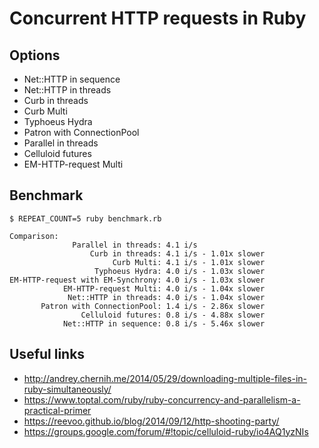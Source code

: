 # Concurrent HTTP requests in Ruby

## Options

* Net::HTTP in sequence
* Net::HTTP in threads
* Curb in threads
* Curb Multi
* Typhoeus Hydra
* Patron with ConnectionPool
* Parallel in threads
* Celluloid futures
* EM-HTTP-request Multi

## Benchmark

```
$ REPEAT_COUNT=5 ruby benchmark.rb

Comparison:
              Parallel in threads: 4.1 i/s
                  Curb in threads: 4.1 i/s - 1.01x slower
                       Curb Multi: 4.1 i/s - 1.01x slower
                   Typhoeus Hydra: 4.0 i/s - 1.03x slower
EM-HTTP-request with EM-Synchrony: 4.0 i/s - 1.03x slower
            EM-HTTP-request Multi: 4.0 i/s - 1.04x slower
             Net::HTTP in threads: 4.0 i/s - 1.04x slower
       Patron with ConnectionPool: 1.4 i/s - 2.86x slower
                Celluloid futures: 0.8 i/s - 4.88x slower
            Net::HTTP in sequence: 0.8 i/s - 5.46x slower
```

## Useful links

* http://andrey.chernih.me/2014/05/29/downloading-multiple-files-in-ruby-simultaneously/
* https://www.toptal.com/ruby/ruby-concurrency-and-parallelism-a-practical-primer
* https://reevoo.github.io/blog/2014/09/12/http-shooting-party/
* https://groups.google.com/forum/#!topic/celluloid-ruby/io4AQ1yzNIs
